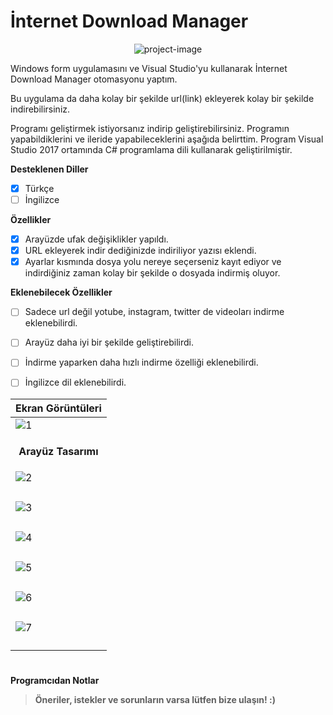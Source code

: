 # İnternet Download Manager
<p align="center"><img src="https://socialify.git.ci/epbalaban01/InternetDownloadManager/image?name=1&amp;owner=1&amp;theme=Light" alt="project-image"></p>

Windows form uygulamasını ve Visual Studio'yu kullanarak İnternet Download Manager otomasyonu yaptım.

Bu uygulama da daha kolay bir şekilde url(link) ekleyerek kolay bir şekilde indirebilirsiniz. 

Programı geliştirmek istiyorsanız indirip geliştirebilirsiniz. Programın yapabildiklerini ve ileride yapabileceklerini aşağıda belirttim. Program Visual Studio 2017 ortamında C# programlama dili kullanarak geliştirilmiştir.

<b>Desteklenen Diller</b>
- [x] Türkçe
- [ ] İngilizce

<b>Özellikler</b>

- [x]  Arayüzde ufak değişiklikler yapıldı.
- [x]  URL ekleyerek indir dediğinizde indiriliyor yazısı eklendi.
- [x]  Ayarlar kısmında dosya yolu nereye seçerseniz kayıt ediyor ve indirdiğiniz zaman kolay bir şekilde o dosyada indirmiş oluyor.

<b>Eklenebilecek Özellikler</b>

- [ ] Sadece url değil yotube, instagram, twitter de videoları indirme eklenebilirdi.
- [ ] Arayüz daha iyi bir şekilde geliştirebilirdi.
- [ ] İndirme yaparken daha hızlı indirme özelliği eklenebilirdi.
- [ ] İngilizce dil eklenebilirdi.


| <b>Ekran Görüntüleri</b> |
|---|
| ![1](https://user-images.githubusercontent.com/42430554/227440621-866d12e0-6ba2-4547-9015-b0749dbccff2.png) |
| <p align="center"><b>Arayüz Tasarımı</b></p> |
| ![2](https://user-images.githubusercontent.com/42430554/227440624-103e838e-c209-44b2-8d05-717982108174.png) |
| <p align="center"><b></b></p> |
| ![3](https://user-images.githubusercontent.com/42430554/227440626-2713c1b3-1e30-43e4-8b38-89e31a2b61c8.png) |
| <p align="center"><b></b></p> |
| ![4](https://user-images.githubusercontent.com/42430554/227440627-8f2acbb4-a860-4574-b4e7-2a89abf1bfc3.png) |
| <p align="center"><b></b></p> |
| ![5](https://user-images.githubusercontent.com/42430554/227440629-9f88ee13-134b-4999-a4cc-052dc8632626.png) |
| <p align="center"><b></b></p> |
| ![6](https://user-images.githubusercontent.com/42430554/227440631-527f548a-1a96-4b48-9ea2-61ffe958523d.png) |
| <p align="center"><b></b></p> |
| ![7](https://user-images.githubusercontent.com/42430554/227440632-d209ed07-78fb-4c3a-9403-24da0893f683.png) |
| <p align="center"><b></b></p> |

#
<b>Programcıdan Notlar</b>
> <b>Öneriler, istekler ve sorunların varsa lütfen bize ulaşın! :)</b>
